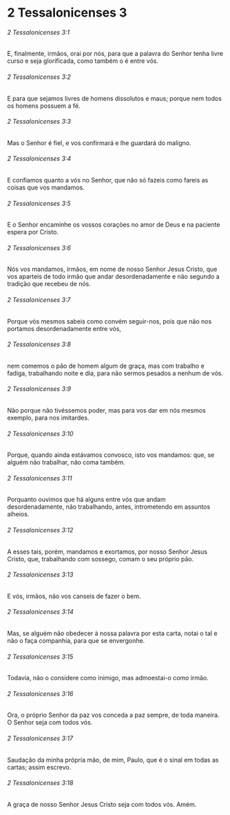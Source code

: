 # 2 Tessalonicenses 3

###### 2 Tessalonicenses 3:1

E, finalmente, irmãos, orai por nós, para que a palavra do Senhor tenha livre curso e seja glorificada, como também o é entre vós.

###### 2 Tessalonicenses 3:2

E para que sejamos livres de homens dissolutos e maus; porque nem todos os homens possuem a fé.

###### 2 Tessalonicenses 3:3

Mas o Senhor é fiel, e vos confirmará e lhe guardará do maligno.

###### 2 Tessalonicenses 3:4

E confiamos quanto a vós no Senhor, que não só fazeis como fareis as coisas que vos mandamos.

###### 2 Tessalonicenses 3:5

E o Senhor encaminhe os vossos corações no amor de Deus e na paciente espera por Cristo.

###### 2 Tessalonicenses 3:6

Nós vos mandamos, irmãos, em nome de nosso Senhor Jesus Cristo, que vos aparteis de todo irmão que andar desordenadamente e não segundo a tradição que recebeu de nós.

###### 2 Tessalonicenses 3:7

Porque vós mesmos sabeis como convém seguir-nos, pois que não nos portamos desordenadamente entre vós,

###### 2 Tessalonicenses 3:8

nem comemos o pão de homem algum de graça, mas com trabalho e fadiga, trabalhando noite e dia, para não sermos pesados a nenhum de vós.

###### 2 Tessalonicenses 3:9

Não porque não tivéssemos poder, mas para vos dar em nós mesmos exemplo, para nos imitardes.

###### 2 Tessalonicenses 3:10

Porque, quando ainda estávamos convosco, isto vos mandamos: que, se alguém não trabalhar, não coma também.

###### 2 Tessalonicenses 3:11

Porquanto ouvimos que há alguns entre vós que andam desordenadamente, não trabalhando, antes, intrometendo em assuntos alheios.

###### 2 Tessalonicenses 3:12

A esses tais, porém, mandamos e exortamos, por nosso Senhor Jesus Cristo, que, trabalhando com sossego, comam o seu próprio pão.

###### 2 Tessalonicenses 3:13

E vós, irmãos, não vos canseis de fazer o bem.

###### 2 Tessalonicenses 3:14

Mas, se alguém não obedecer à nossa palavra por esta carta, notai o tal e não o faça companhia, para que se envergonhe.

###### 2 Tessalonicenses 3:15

Todavia, não o considere como inimigo, mas admoestai-o como irmão.

###### 2 Tessalonicenses 3:16

Ora, o próprio Senhor da paz vos conceda a paz sempre, de toda maneira. O Senhor seja com todos vós.

###### 2 Tessalonicenses 3:17

Saudação da minha própria mão, de mim, Paulo, que é o sinal em todas as cartas; assim escrevo.

###### 2 Tessalonicenses 3:18

A graça de nosso Senhor Jesus Cristo seja com todos vós. Amém.

